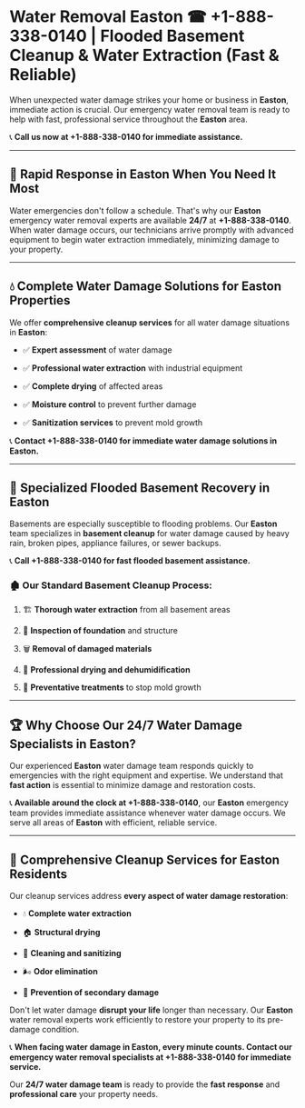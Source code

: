 # Water Removal Easton ☎ +1-888-338-0140 | Flooded Basement Cleanup & Water Extraction (Fast & Reliable)

When unexpected water damage strikes your home or business in **Easton**, immediate action is crucial. Our emergency water removal team is ready to help with fast, professional service throughout the **Easton** area. 

📞 **Call us now at +1-888-338-0140 for immediate assistance.**
---
## 🚀 Rapid Response in Easton When You Need It Most
Water emergencies don't follow a schedule. That's why our **Easton** emergency water removal experts are available **24/7** at **+1-888-338-0140**. When water damage occurs, our technicians arrive promptly with advanced equipment to begin water extraction immediately, minimizing damage to your property.
---
## 💧 Complete Water Damage Solutions for Easton Properties
We offer **comprehensive cleanup services** for all water damage situations in **Easton**:
- ✅ **Expert assessment** of water damage  
- ✅ **Professional water extraction** with industrial equipment  
- ✅ **Complete drying** of affected areas  
- ✅ **Moisture control** to prevent further damage  
- ✅ **Sanitization services** to prevent mold growth  
📞 **Contact +1-888-338-0140 for immediate water damage solutions in Easton.**
---
## 🌊 Specialized Flooded Basement Recovery in Easton
Basements are especially susceptible to flooding problems. Our **Easton** team specializes in **basement cleanup** for water damage caused by heavy rain, broken pipes, appliance failures, or sewer backups. 
📞 **Call +1-888-338-0140 for fast flooded basement assistance.**
### 🏚️ Our Standard Basement Cleanup Process:
1. 🏗️ **Thorough water extraction** from all basement areas  
2. 🔎 **Inspection of foundation** and structure  
3. 🗑️ **Removal of damaged materials**  
4. 💨 **Professional drying and dehumidification**  
5. 🚫 **Preventative treatments** to stop mold growth  
---
## 🏆 Why Choose Our 24/7 Water Damage Specialists in Easton?
Our experienced **Easton** water damage team responds quickly to emergencies with the right equipment and expertise. We understand that **fast action** is essential to minimize damage and restoration costs.
📞 **Available around the clock at +1-888-338-0140**, our **Easton** emergency team provides immediate assistance whenever water damage occurs. We serve all areas of **Easton** with efficient, reliable service.
---
## 🧹 Comprehensive Cleanup Services for Easton Residents
Our cleanup services address **every aspect of water damage restoration**:
- 💧 **Complete water extraction**  
- 🏠 **Structural drying**  
- 🧼 **Cleaning and sanitizing**  
- 🌬️ **Odor elimination**  
- 🚫 **Prevention of secondary damage**  
Don't let water damage **disrupt your life** longer than necessary. Our **Easton** water removal experts work efficiently to restore your property to its pre-damage condition.
📞 **When facing water damage in Easton, every minute counts. Contact our emergency water removal specialists at +1-888-338-0140 for immediate service.**
Our **24/7 water damage team** is ready to provide the **fast response** and **professional care** your property needs.
